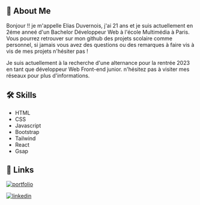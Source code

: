 
## 🚀 About Me

Bonjour !! je m'appelle Elias Duvernois, j'ai 21 ans et je suis actuellement en 2éme anneé d'un Bachelor Développeur Web à l'école Multimédia à Paris.
Vous pourrez retrouver sur mon github des projets scolaire comme personnel, si jamais vous avez des questions ou des remarques à faire vis à vis de mes projets n'hésiter pas ! 

Je suis actuellement à la recherche d'une alternance pour la rentrée 2023 en tant que développeur Web Front-end junior. n'hésitez pas à visiter mes réseaux pour plus d'informations.




## 🛠 Skills
 
- HTML
- CSS
- Javascript
- Bootstrap
- Tailwind
- React 
- Gsap 
## 🔗 Links
[![portfolio](https://img.shields.io/badge/my_portfolio-000?style=for-the-badge&logo=ko-fi&logoColor=white)](https://eliasf1912.github.io/Elias.dev/)

[![linkedin](https://img.shields.io/badge/linkedin-0A66C2?style=for-the-badge&logo=linkedin&logoColor=white)](https://www.linkedin.com/in/elias-duvernois-1b440a213/)



